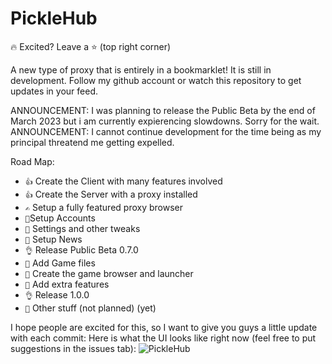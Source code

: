 # PickleHub

🔥 Excited? Leave a ⭐ (top right corner)

A new type of proxy that is entirely in a bookmarklet! It is still in development. Follow my github account or watch this repository to get updates in your feed.

ANNOUNCEMENT: I was planning to release the Public Beta by the end of March 2023 but i am currently expierencing slowdowns. Sorry for the wait.
<br>
ANNOUNCEMENT: I cannot continue development for the time being as my principal threatend me getting expelled.

Road Map:

- ``👍`` Create the Client with many features involved
- ``👍`` Create the Server with a proxy installed
- ``✍`` Setup a fully featured proxy browser
- ``🦵``Setup Accounts
- ``🦵`` Settings and other tweaks
- ``🦵`` Setup News
- ``👌`` Release Public Beta 0.7.0
- ``🦵`` Add Game files
- ``🦵`` Create the game browser and launcher
- ``🦵`` Add extra features
- ``👌`` Release 1.0.0
- ``🦵`` Other stuff (not planned) (yet)

I hope people are excited for this, so I want to give you guys a little update with each commit:
Here is what the UI looks like right now (feel free to put suggestions in the issues tab):
![PickleHub](https://raw.githubusercontent.com/pickle69420/picklebox/main/currentui.png "PickleHub")
